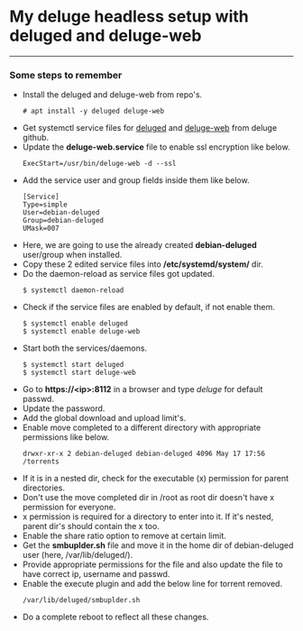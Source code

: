 # My deluge headless setup with deluged and deluge-web
---
### Some steps to remember
- Install the deluged and deluge-web from repo's.
    ```
    # apt install -y deluged deluge-web
    ```
- Get systemctl service files for [deluged](https://github.com/deluge-torrent/deluge/blob/develop/packaging/systemd/deluged.service) and [deluge-web](https://github.com/deluge-torrent/deluge/blob/develop/packaging/systemd/deluge-web.service) from deluge github.
- Update the **deluge-web.service** file to enable ssl encryption like below.
    ```
    ExecStart=/usr/bin/deluge-web -d --ssl
    ```
- Add the service user and group fields inside them like below.
    ```
    [Service]
    Type=simple
    User=debian-deluged
    Group=debian-deluged
    UMask=007
    ```
- Here, we are going to use the already created **debian-deluged** user/group when installed.
- Copy these 2 edited service files into **/etc/systemd/system/** dir.
- Do the daemon-reload as service files got updated.
    ```
    $ systemctl daemon-reload
    ```
- Check if the service files are enabled by default, if not enable them.
    ```
    $ systemctl enable deluged
    $ systemctl enable deluge-web
    ```
- Start both the services/daemons.
    ```
    $ systemctl start deluged
    $ systemctl start deluge-web
    ```
- Go to **https://\<ip\>:8112** in a browser and type *deluge* for default passwd.
- Update the password.
- Add the global download and upload limit's.
- Enable move completed to a different directory with appropriate permissions like below.
    ```
    drwxr-xr-x 2 debian-deluged debian-deluged 4096 May 17 17:56 /torrents
    ```
- If it is in a nested dir, check for the executable (x) permission for parent directories.
- Don't use the move completed dir in /root as root dir doesn't have x permission for everyone.
- x permission is required for a directory to enter into it. If it's nested, parent dir's should contain the x too.
- Enable the share ratio option to remove at certain limit.
- Get the **smbuplder.sh** file and move it in the home dir of debian-deluged user (here, /var/lib/deluged/).
- Provide appropriate permissions for the file and also update the file to have correct ip, username and passwd.
- Enable the execute plugin and add the below line for torrent removed.
    ```
    /var/lib/deluged/smbuplder.sh
    ```
- Do a complete reboot to reflect all these changes.
